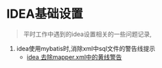 # IDEA基础设置

> 平时工作中遇到的idea设置相关的一些问题记录,



1. idea使用mybatis时,消除xml中sql文件的警告线提示
   -  [idea 去除mapper.xml中的黄线警告](https://blog.csdn.net/cancer_pmx/article/details/89496290)


